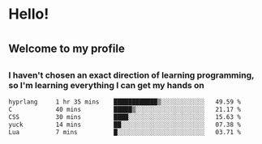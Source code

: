 
<h1>Hello!<h1>
<h2>Welcome to my profile<h2>
<h3>I haven't chosen an exact direction of learning programming, so I'm learning everything I can get my hands on</h3>

<!--START_SECTION:waka-->

```txt
hyprlang     1 hr 35 mins    ████████████▒░░░░░░░░░░░░   49.59 %
C            40 mins         █████▒░░░░░░░░░░░░░░░░░░░   21.17 %
CSS          30 mins         ████░░░░░░░░░░░░░░░░░░░░░   15.63 %
yuck         14 mins         ██░░░░░░░░░░░░░░░░░░░░░░░   07.38 %
Lua          7 mins          █░░░░░░░░░░░░░░░░░░░░░░░░   03.71 %
```

<!--END_SECTION:waka-->
